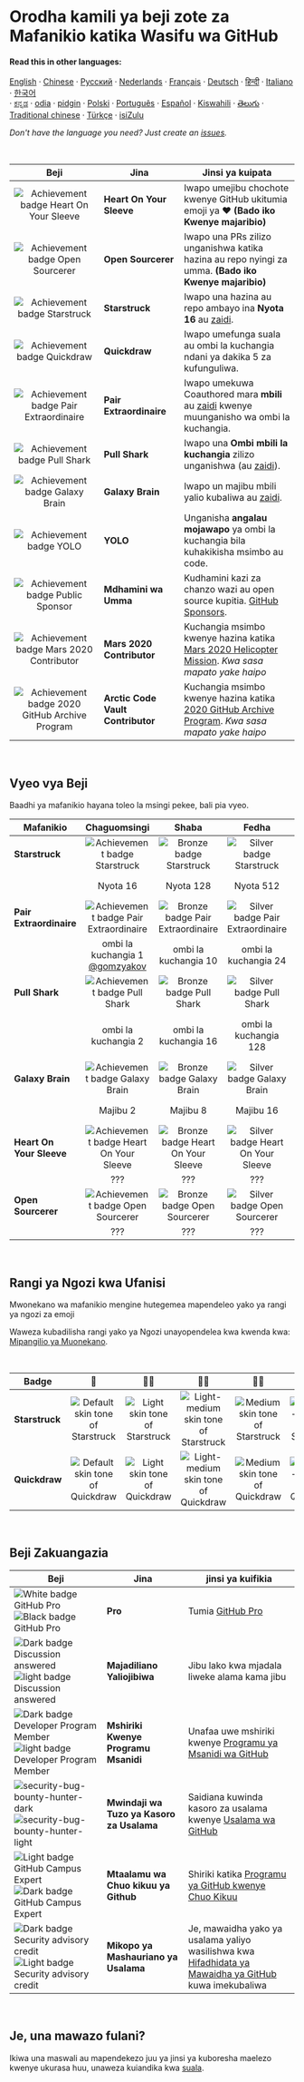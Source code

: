 # Orodha kamili ya beji zote za Mafanikio katika Wasifu wa GitHub

#### Read this in other languages:

[English](../../README.md)
&middot; [Chinese](../../lang/chinese/README.md)
&middot; [Русский](../../lang/russian/README.md)
&middot; [Nederlands](../../lang/dutch/README.md)
&middot; [Français](../../lang/french/README.md)
&middot; [Deutsch](../../lang/german/README.md)
&middot; [हिन्दी](../../lang/hindi/README.md)
&middot; [Italiano](../../lang/italian/README.md)
&middot; [한국어](lang/korean/README.md)  
&middot; [ಕನ್ನಡ](../../lang/kannada/README.md)
&middot; [odia](../../lang/odia/README.md)
&middot; [pidgin](../../lang/pidgin/README.md)
&middot; [Polski](../../lang/polish/README.md)
&middot; [Português](../../lang/portuguese/README.md)
&middot; [Español](../../lang/spanish/README.md)
&middot; [Kiswahili](../../lang/swahili/README.md)
&middot; [తెలుగు](../../lang/telugu/README.md)
&middot; [Traditional chinese](../../lang/traditional-chinese/README.md)
&middot; [Türkçe](../../lang/turkish/README.md)
&middot; [isiZulu](../../lang/zulu/README.md)

_Don't have the language you need? Just create an [issues](https://github.com/gomzyakov/achievements/issues)._

<br>

| Beji | Jina | Jinsi ya kuipata                                                                                                                                                       |
| :---: | --- |------------------------------------------------------------------------------------------------------------------------------------------------------------------|
| ![Achievement badge Heart On Your Sleeve](https://github.githubassets.com/images/modules/profile/achievements/heart-on-your-sleeve-default.png) | **Heart On Your Sleeve** | Iwapo umejibu chochote kwenye GitHub ukitumia emoji ya ❤️ **(Bado iko Kwenye majaribio)** |
| ![Achievement badge Open Sourcerer](https://github.githubassets.com/images/modules/profile/achievements/open-sourcerer-default.png) | **Open Sourcerer** | Iwapo una PRs zilizo unganishwa katika hazina au repo nyingi za umma. **(Bado iko Kwenye majaribio)** |
| ![Achievement badge Starstruck](https://github.githubassets.com/images/modules/profile/achievements/starstruck-default.png) | **Starstruck** | Iwapo una hazina au repo ambayo ina **Nyota 16** au [zaidi](#Vyeo-vya-Beji).                                                                                              |
| ![Achievement badge Quickdraw](https://github.githubassets.com/images/modules/profile/achievements/quickdraw-default.png) | **Quickdraw** | Iwapo umefunga suala au ombi la kuchangia ndani ya dakika 5 za kufunguliwa.                                                                                                       |
| ![Achievement badge Pair Extraordinaire](https://github.githubassets.com/images/modules/profile/achievements/pair-extraordinaire-default.png) | **Pair Extraordinaire** | Iwapo umekuwa Coauthored mara **mbili** au [zaidi](#Vyeo-vya-Beji) kwenye muunganisho wa ombi la kuchangia.                                                                                             |
| ![Achievement badge Pull Shark](https://github.githubassets.com/images/modules/profile/achievements/pull-shark-default.png) | **Pull Shark** | Iwapo una **Ombi mbili la kuchangia** zilizo unganishwa (au [zaidi](#Vyeo-vya-Beji)).                                                                                                            |
| ![Achievement badge Galaxy Brain](https://github.githubassets.com/images/modules/profile/achievements/galaxy-brain-default.png) | **Galaxy Brain** | Iwapo un majibu mbili yalio kubaliwa au [zaidi](#Vyeo-vya-Beji).                                                                                                                      |
| ![Achievement badge YOLO](https://github.githubassets.com/images/modules/profile/achievements/yolo-default.png) | **YOLO** | Unganisha **angalau mojawapo** ya ombi la kuchangia bila kuhakikisha msimbo au code.                                                                                                       |
| ![Achievement badge Public Sponsor](https://github.githubassets.com/images/modules/profile/achievements/public-sponsor-default.png) | **Mdhamini wa Umma** | Kudhamini kazi za chanzo wazi au open source kupitia. [GitHub Sponsors](https://github.com/sponsors).                                                                                  |
| ![Achievement badge Mars 2020 Contributor](https://github.githubassets.com/images/modules/profile/achievements/mars-2020-contributor-default.png) | **Mars 2020 Contributor** | Kuchangia msimbo kwenye hazina katika [Mars 2020 Helicopter Mission](https://github.com/readme/featured/nasa-ingenuity-helicopter). *Kwa sasa mapato yake haipo* |
| ![Achievement badge 2020 GitHub Archive Program](https://github.githubassets.com/images/modules/profile/achievements/arctic-code-vault-contributor-default.png) | **Arctic Code Vault Contributor** | Kuchangia msimbo kwenye hazina katika [2020 GitHub Archive Program](https://archiveprogram.github.com/). *Kwa sasa mapato yake haipo*                                 |

<br>

## Vyeo vya Beji

Baadhi ya mafanikio hayana toleo la msingi pekee, bali pia vyeo.

| Mafanikio | Chaguomsingi | Shaba | Fedha | Dhahabu |
| --- | :---: | :---: | :---: | :---: |
| **Starstruck** | ![Achievement badge Starstruck](https://github.githubassets.com/images/modules/profile/achievements/starstruck-default.png) | ![Bronze badge Starstruck](https://github.githubassets.com/images/modules/profile/achievements/starstruck-bronze.png) | ![Silver badge Starstruck](https://github.githubassets.com/images/modules/profile/achievements/starstruck-silver.png) | ![Gold badge Starstruck](https://github.githubassets.com/images/modules/profile/achievements/starstruck-gold.png) |
| | Nyota 16 | Nyota 128 | Nyota 512 | Nyota 4096 <br>[@torvalds](https://github.com/torvalds?achievement=starstruck&tab=achievements) |
| **Pair Extraordinaire** | ![Achievement badge Pair Extraordinaire][pe-default] | ![Bronze badge Pair Extraordinaire][pe-bronze] | ![Silver badge Pair Extraordinaire][pe-silver] | ![Gold badge Pair Extraordinaire][pe-gold] |
| | ombi la kuchangia 1 <br>[@gomzyakov](https://github.com/gomzyakov?achievement=pair-extraordinaire&tab=achievements) | ombi la kuchangia 10 | ombi la kuchangia 24  | ombi la kuchangia 48 <br>[@Rongronggg9](https://github.com/Rongronggg9?achievement=pair-extraordinaire&tab=achievements) |
| **Pull Shark** | ![Achievement badge Pull Shark][ps-default] | ![Bronze badge Pull Shark][ps-bronze] | ![Silver badge Pull Shark][ps-silver] | ![Gold badge Pull Shark][ps-gold] |
| | ombi la kuchangia 2 | ombi la kuchangia 16 | ombi la kuchangia 128 | ombi la kuchangia 1024 <br>[@ljharb](https://github.com/ljharb?achievement=pull-shark&tab=achievements) |
| **Galaxy Brain** | ![Achievement badge Galaxy Brain][gb-default] | ![Bronze badge Galaxy Brain][gb-bronze] | ![Silver badge Galaxy Brain][gb-silver] | ![Gold badge Galaxy Brain][gb-gold] |
| | Majibu 2 | Majibu 8 | Majibu 16 | Majibu 32 <br>[@ljharb](https://github.com/ljharb?achievement=galaxy-brain&tab=achievements) |
| **Heart On Your Sleeve** | ![Achievement badge Heart On Your Sleeve](https://github.githubassets.com/images/modules/profile/achievements/heart-on-your-sleeve-default.png) | ![Bronze badge Heart On Your Sleeve](https://github.githubassets.com/images/modules/profile/achievements/heart-on-your-sleeve-bronze.png) | ![Silver badge Heart On Your Sleeve](https://github.githubassets.com/images/modules/profile/achievements/heart-on-your-sleeve-silver.png) | ![Gold badge Heart On Your Sleeve](https://github.githubassets.com/images/modules/profile/achievements/heart-on-your-sleeve-gold.png) |
| | ??? | ??? | ??? | ??? |
| **Open Sourcerer** | ![Achievement badge Open Sourcerer](https://github.githubassets.com/images/modules/profile/achievements/open-sourcerer-default.png) | ![Bronze badge Open Sourcerer](https://github.githubassets.com/images/modules/profile/achievements/open-sourcerer-bronze.png) | ![Silver badge Open Sourcerer](https://github.githubassets.com/images/modules/profile/achievements/open-sourcerer-silver.png) | ![Gold badge Open Sourcerer](https://github.githubassets.com/images/modules/profile/achievements/open-sourcerer-gold.png) |
| | ??? | ??? | ??? | ??? |


[ss-bronze]: https://github.githubassets.com/images/modules/profile/achievements/starstruck-bronze.png
[ss-silver]: https://github.githubassets.com/images/modules/profile/achievements/starstruck-silver.png
[ss-gold]: https://github.githubassets.com/images/modules/profile/achievements/starstruck-gold.png

[pe-default]: https://github.githubassets.com/images/modules/profile/achievements/pair-extraordinaire-default.png
[pe-bronze]: https://github.githubassets.com/images/modules/profile/achievements/pair-extraordinaire-bronze.png
[pe-silver]: https://github.githubassets.com/images/modules/profile/achievements/pair-extraordinaire-silver.png
[pe-gold]: https://github.githubassets.com/images/modules/profile/achievements/pair-extraordinaire-gold.png

[ps-default]: https://github.githubassets.com/images/modules/profile/achievements/pull-shark-default.png
[ps-bronze]: https://github.githubassets.com/images/modules/profile/achievements/pull-shark-bronze.png
[ps-silver]: https://github.githubassets.com/images/modules/profile/achievements/pull-shark-silver.png
[ps-gold]: https://github.githubassets.com/images/modules/profile/achievements/pull-shark-gold.png

[gb-default]: https://github.githubassets.com/images/modules/profile/achievements/galaxy-brain-default.png
[gb-bronze]: https://github.githubassets.com/images/modules/profile/achievements/galaxy-brain-bronze.png
[gb-silver]: https://github.githubassets.com/images/modules/profile/achievements/galaxy-brain-silver.png
[gb-gold]: https://github.githubassets.com/images/modules/profile/achievements/galaxy-brain-gold.png

<br>

## Rangi ya Ngozi kwa Ufanisi

Mwonekano wa mafanikio mengine hutegemea mapendeleo yako ya rangi ya ngozi za emoji

Waweza kubadilisha rangi yako ya Ngozi unayopendelea kwa kwenda kwa: [Mipangilio ya Muonekano](https://github.com/settings/appearance).

<br>

| **Badge** | 👋 | 👋🏻 | 👋🏼 | 👋🏽 | 👋🏾 | 👋🏿 |
| --- | :---: | :---: | :---: | :---: | :---: | :---: |
| **Starstruck** | ![Default skin tone of Starstruck](https://github.githubassets.com/images/modules/profile/achievements/starstruck-default.png) | ![Light skin tone of Starstruck](https://github.githubassets.com/images/modules/profile/achievements/starstruck-default--light.png) | ![Light-medium skin tone of Starstruck](https://github.githubassets.com/images/modules/profile/achievements/starstruck-default--light-medium.png) | ![Medium skin tone of Starstruck](https://github.githubassets.com/images/modules/profile/achievements/starstruck-default--medium.png) | ![Medium-dark skin tone of Starstruck](https://github.githubassets.com/images/modules/profile/achievements/starstruck-default--medium-dark.png) | ![Dark skin tone of Starstruck](https://github.githubassets.com/images/modules/profile/achievements/starstruck-default--dark.png) |
| **Quickdraw** | ![Default skin tone of Quickdraw][q-default] | ![Light skin tone of Quickdraw][q-light] | ![Light-medium skin tone of Quickdraw][q-light-medium] | ![Medium skin tone of Quickdraw][q-medium] | ![Medium-dark skin tone of Quickdraw][q-medium-dark] | ![Dark skin tone of Quickdraw][q-dark] |

[s-light]: https://github.githubassets.com/images/modules/profile/achievements/starstruck-default--light.png
[s-light-medium]: https://github.githubassets.com/images/modules/profile/achievements/starstruck-default--light-medium.png
[s-medium]: https://github.githubassets.com/images/modules/profile/achievements/starstruck-default--medium.png
[s-medium-dark]: https://github.githubassets.com/images/modules/profile/achievements/starstruck-default--medium-dark.png
[s-dark]: https://github.githubassets.com/images/modules/profile/achievements/starstruck-default--dark.png

[q-default]: https://github.githubassets.com/images/modules/profile/achievements/quickdraw-default.png
[q-light]: https://github.githubassets.com/images/modules/profile/achievements/quickdraw-default--light.png
[q-light-medium]: https://github.githubassets.com/images/modules/profile/achievements/quickdraw-default--light-medium.png
[q-medium]: https://github.githubassets.com/images/modules/profile/achievements/quickdraw-default--medium.png
[q-medium-dark]: https://github.githubassets.com/images/modules/profile/achievements/quickdraw-default--medium-dark.png
[q-dark]: https://github.githubassets.com/images/modules/profile/achievements/quickdraw-default--dark.png

<br>

## Beji Zakuangazia

| Beji | Jina | jinsi ya kuifikia |
| --- | --- | --- |
| ![White badge GitHub Pro](https://user-images.githubusercontent.com/65187002/173065531-57dbf8b1-7eb7-4d46-81bf-f2d18c7c9112.svg#gh-dark-mode-only)![Black badge GitHub Pro](https://user-images.githubusercontent.com/65187002/173065669-d1fdb5a7-8895-43cc-8dea-72a511a37e86.svg#gh-light-mode-only) | **Pro** | Tumia [GitHub Pro](https://docs.github.com/en/get-started/learning-about-github/githubs-products#github-pro) |
| ![Dark badge Discussion answered](https://user-images.githubusercontent.com/65187002/173078083-15a75f15-b040-4a92-8d70-561a206d9fd9.svg#gh-dark-mode-only)![light badge Discussion answered](https://user-images.githubusercontent.com/65187002/173078106-28bea542-4620-46ee-837d-defda3e44ca6.svg#gh-light-mode-only) | **Majadiliano Yaliojibiwa** | Jibu lako kwa mjadala liweke alama kama jibu |
| ![Dark badge Developer Program Member](https://user-images.githubusercontent.com/65187002/173079579-3c393d22-7a13-4e7d-87b8-341fb613d52b.svg#gh-dark-mode-only)![light badge Developer Program Member](https://user-images.githubusercontent.com/65187002/173079614-33f43a97-1cc2-4228-85e3-ef43836e17c2.svg#gh-light-mode-only) | **Mshiriki Kwenye Programu Msanidi** | Unafaa uwe mshiriki kwenye [Programu ya Msanidi wa GitHub](https://docs.github.com/en/developers/overview/github-developer-program) |
| ![security-bug-bounty-hunter-dark](https://user-images.githubusercontent.com/65187002/173081624-93e3cf1f-50b7-45a4-82b7-1954f66368b9.svg#gh-dark-mode-only)![security-bug-bounty-hunter-light](https://user-images.githubusercontent.com/65187002/173081657-e500d72c-9247-44c2-a3d3-2deff30e1ae7.svg#gh-light-mode-only) | **Mwindaji wa Tuzo ya Kasoro za Usalama** | Saidiana kuwinda kasoro za usalama kwenye [Usalama wa GitHub](https://bounty.github.com/) |
| ![Light badge GitHub Campus Expert][gce-dark]![Dark badge GitHub Campus Expert][gce-light] | **Mtaalamu wa Chuo kikuu ya Github** | Shiriki katika [Programu ya GitHub kwenye Chuo Kikuu](https://education.github.com/experts) |
| ![Dark badge Security advisory credit][SAC-dark]![Light badge Security advisory credit][SAC-light] | **Mikopo ya Mashauriano ya Usalama** | Je, mawaidha yako ya usalama yaliyo wasilishwa kwa [Hifadhidata ya Mawaidha ya GitHub](https://github.com/advisories) kuwa imekubaliwa |

[gce-dark]: https://user-images.githubusercontent.com/65187002/173082819-b3625c23-bfd6-4492-b828-56ed91c45f52.svg#gh-dark-mode-only
[gce-light]: https://user-images.githubusercontent.com/65187002/173082836-08be81fe-13b7-4acf-9096-e5241d76f237.svg#gh-light-mode-only
[SAC-dark]: https://user-images.githubusercontent.com/65187002/173084051-79a0a626-1c1a-4d60-afdf-50ad001d7b21.svg#gh-dark-mode-only
[SAC-light]: https://user-images.githubusercontent.com/65187002/173084071-5f321da2-b2a9-490b-a524-1b21fa384d7e.svg#gh-light-mode-only

<br>

## Je, una mawazo fulani?

Ikiwa una maswali au mapendekezo juu ya jinsi ya kuboresha maelezo kwenye ukurasa huu, unaweza kuiandika kwa [suala](https://github.com/github-profile-achievements/template/issues).
